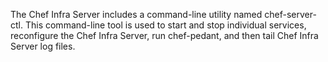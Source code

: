 The Chef Infra Server includes a command-line utility named
chef-server-ctl. This command-line tool is used to start and stop
individual services, reconfigure the Chef Infra Server, run chef-pedant,
and then tail Chef Infra Server log files.